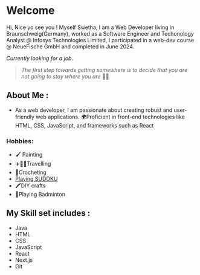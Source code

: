 # Welcome
Hi, Nice yo see you !
Myself Swetha, I am a Web Developer living in Braunschweig(Germany), worked as a Software Engineer and Techonology Analyst @ Infosys Technologies Limited, I participated in a web-dev course @ NeueFische GmbH and completed in June 2024.

*Currently looking for a job*.
  
> _The first step towards getting somewhere_
> _is to decide that you are not going to stay where you are_ 🎉🎉

## About Me :
- As a web developer, I am passionate about creating robust and user-friendly web applications. 🌍Proficient in front-end technologies like HTML, CSS, JavaScript, and frameworks such as React
### Hobbies:
- 🖌️ Painting
- ✈️🚢🧳Travelling
- 🧶Crocheting
- [Playing SUDOKU](https://github.com/SwethaJanardhana/SwethaJanardhana/assets/151828170/036bc6b0-1ce1-46dc-b590-e5a9e8a6e277)
- 🖍️DIY crafts
- 🏸Playing Badminton
  


## My Skill set includes :
 - Java
 -  HTML
 -  CSS
 - JavaScript
 - React
 - Next.js
 - Git
